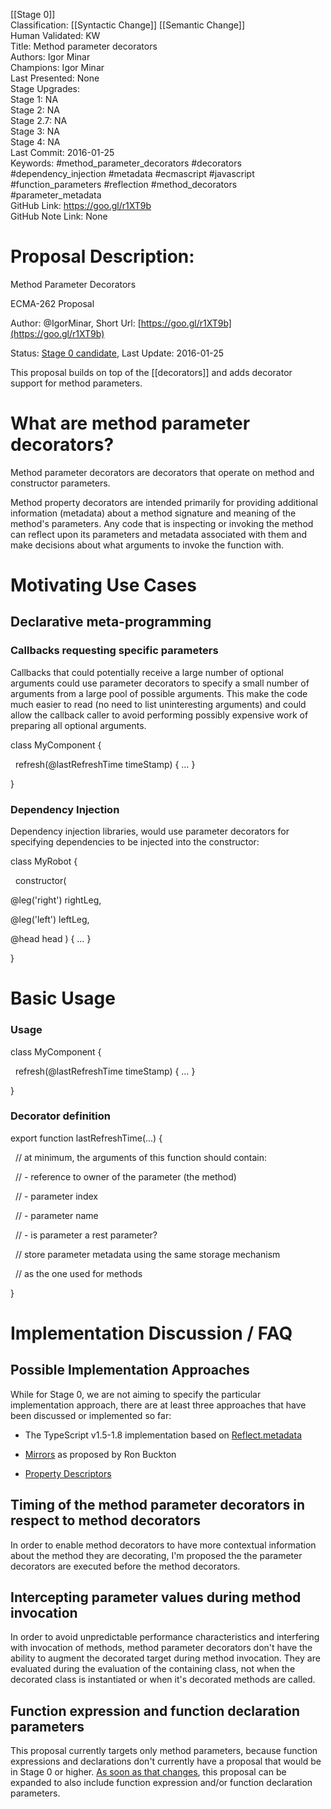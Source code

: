 [[Stage 0]]<br>Classification: [[Syntactic Change]] [[Semantic Change]]<br>Human Validated: KW<br>Title: Method parameter decorators<br>Authors: Igor Minar<br>Champions: Igor Minar<br>Last Presented: None<br>Stage Upgrades:<br>Stage 1: NA  
Stage 2: NA  
Stage 2.7: NA  
Stage 3: NA  
Stage 4: NA<br>Last Commit: 2016-01-25<br>Keywords: #method_parameter_decorators #decorators #dependency_injection #metadata #ecmascript #javascript #function_parameters #reflection #method_decorators #parameter_metadata<br>GitHub Link: https://goo.gl/r1XT9b <br>GitHub Note Link: None
# Proposal Description:<br>
Method Parameter Decorators

ECMA-262 Proposal

Author: @IgorMinar, Short Url: [https://goo.gl/r1XT9b](https://goo.gl/r1XT9b)

Status: [Stage 0 candidate](https://github.com/tc39/ecma262/pull/323), Last Update: 2016-01-25

  
  

This proposal builds on top of the [[decorators]] and adds decorator support for method parameters.

  
  

# What are method parameter decorators?

  

Method parameter decorators are decorators that operate on method and constructor parameters.

  

Method property decorators are intended primarily for providing additional information (metadata) about a method signature and meaning of the method's parameters. Any code that is inspecting or invoking the method can reflect upon its parameters and metadata associated with them and make decisions about what arguments to invoke the function with.

  

# Motivating Use Cases

  

## Declarative meta-programming

  
  

### Callbacks requesting specific parameters

  

Callbacks that could potentially receive a large number of optional arguments could use parameter decorators to specify a small number of arguments from a large pool of possible arguments. This make the code much easier to read (no need to list uninteresting arguments) and could allow the callback caller to avoid performing possibly expensive work of preparing all optional arguments.

  

class MyComponent {

  refresh(@lastRefreshTime timeStamp) { … }

}

  

### Dependency Injection

  

Dependency injection libraries, would use parameter decorators for specifying dependencies to be injected into the constructor:

  

class MyRobot {

  constructor(

@leg('right') rightLeg,

@leg('left') leftLeg,

@head head ) { … }

}

  
  

# Basic Usage

  

### Usage

  

class MyComponent {

  refresh(@lastRefreshTime timeStamp) { … }

}

  
  

### Decorator definition

  

export function lastRefreshTime(...) {

  // at minimum, the arguments of this function should contain:

  // - reference to owner of the parameter (the method)

  // - parameter index

  // - parameter name

  // - is parameter a rest parameter?

  

  // store parameter metadata using the same storage mechanism

  // as the one used for methods

}

  

# Implementation Discussion / FAQ

  

## Possible Implementation Approaches

  

While for Stage 0, we are not aiming to specify the particular implementation approach, there are at least three approaches that have been discussed or implemented so far:

  

- The TypeScript v1.5-1.8 implementation based on [Reflect.metadata](https://github.com/rbuckton/ReflectDecorators)
    
- [Mirrors](https://gist.github.com/rbuckton/8e6806fb6852b50e4052/) as proposed by Ron Buckton
    
- [Property Descriptors](https://docs.google.com/document/d/14U4h8YN4NNGG86YUjVTc5rp5hab0zvUzC-u4PMg9giA/edit)
    

  

## Timing of the method parameter decorators in respect to method decorators

  

In order to enable method decorators to have more contextual information about the method they are decorating, I'm proposed the the parameter decorators are executed before the method decorators. 

  
  

## Intercepting parameter values during method invocation

  

In order to avoid unpredictable performance characteristics and interfering with invocation of methods, method parameter decorators don't have the ability to augment the decorated target during method invocation. They are evaluated during the evaluation of the containing class, not when the decorated class is instantiated or when it's decorated methods are called.

  
  

## Function expression and function declaration parameters

  
This proposal currently targets only method parameters, because function expressions and declarations don't currently have a proposal that would be in Stage 0 or higher. [As soon as that changes](https://goo.gl/8MmCMG), this proposal can be expanded to also include function expression and/or function declaration parameters.